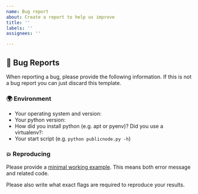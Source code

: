 ```yaml
---
name: Bug report
about: Create a report to help us improve
title: ''
labels: ''
assignees: ''

---
```


## 🐛 Bug Reports

When reporting a bug, please provide the following information. If this is not a bug report you can just discard this template.

### 🌍 Environment

 - Your operating system and version:
 - Your python version:
 - How did you install python (e.g. apt or pyenv)? Did you use a virtualenv?:
 - Your start script (e.g. `python publicnode.py -h`)

### 💥 Reproducing

Please provide a [minimal working example](https://stackoverflow.com/help/mcve). This means both error message and related code.

Please also write what exact flags are required to reproduce your results.
